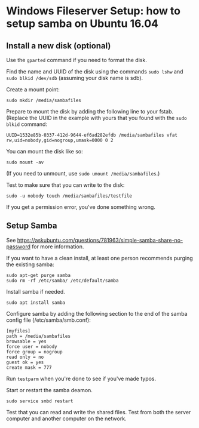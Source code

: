 # Windows Fileserver Setup: how to setup samba on Ubuntu 16.04

## Install a new disk (optional)

Use the `gparted` command if you need to format the disk.

Find the name and UUID of the disk using the commands `sudo lshw` and
`sudo blkid /dev/sdb` (assuming your disk name is sdb).

Create a mount point:

    sudo mkdir /media/sambafiles

Prepare to mount the disk by adding the following line to your
fstab. (Replace the UUID in the example with yours that you found with
the `sudo blkid` command: 

	UUID=1532e85b-0337-412d-9644-ef6ad282efdb /media/sambafiles vfat
    rw,uid=nobody,gid=nogroup,umask=0000 0 2

You can mount the disk like so:

    sudo mount -av

(If you need to unmount, use `sudo umount /media/sambafiles`.)

Test to make sure that you can write to the disk:

	sudo -u nobody touch /media/sambafiles/testfile

If you get a permission error, you've done something wrong. 

## Setup Samba

See
https://askubuntu.com/questions/781963/simple-samba-share-no-password
for more information.

If you want to have a clean install, at least one person recommends
purging the existing samba:

	sudo apt-get purge samba
	sudo rm -rf /etc/samba/ /etc/default/samba

Install samba if needed.

    sudo apt install samba

Configure samba by adding the following section to the end of the
samba config file (/etc/samba/smb.conf):

	[myfiles]
	path = /media/sambafiles
	browsable = yes
	force user = nobody
	force group = nogroup
	read only = no
	guest ok = yes
	create mask = 777

Run `testparm` when you're done to see if you've made typos.

Start or restart the samba deamon.

	sudo service smbd restart

Test that you can read and write the shared files. Test from both the
server computer and another computer on the network.

